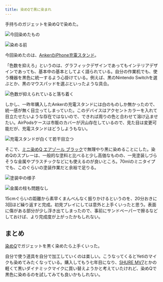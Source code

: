 ```yaml
---
title: 染めQで黒に染まれ
---
```

手持ちのガジェットを染めQで染めた。

![](https://lh5.googleusercontent.com/JoBNduH3bPxUghXf-5TWHcB2zqUZaQ-4UoiwO7v0HvDfV12BEF__7PAmndT196dzEawwX3S0SVBc_S531OA_faOJbR2AdsJpYtJ-CdIEtwYe987cRfJSgPlbiyijk0jgl0YOw0tA3P_0amXblP-FmqZntDr1980oNJR7ASj450J72HT4zX3Z5Poh "今回染めたもの")

![](https://lh4.googleusercontent.com/34WaSpDH71Ap287W4bxCSlcTGOY8azMckfSD7__U_BOcF6IfbBXN_X4-N3P7ZgqijFnUDICclA9UzUhGfPg7mKwnTIAZmmjKd7tTSNJ7xhN7sTlkN5riPLgaPj_0aI5DbkZjO7p1u4SdNau-o_BYb_V6SaAaF5yWlzRtuNh_ZSiFKRlklRojgUNq "染める前")

今回染めたのは、[AnkerのiPhone充電スタンド](https://r7kamura.com/articles/2021-09-06-anker-iphone-stand)。

「色数を抑えろ」というのは、グラフィックデザインであってもインテリアデザインであっても、基本中の基本としてよく語られている。自分の作業机でも、使う機器を黒色に統一するよう心掛けている。例えば、黒のNintendo Switchを選ぶとか、黒のマウスパッドを選ぶといったような具合。

![](https://lh3.googleusercontent.com/ts31Xmh0e0drNgZAO_aXBhFzrKiOjpyO-vm8hDZKis1_QLqSDS_3RW7CjO7DvwmLDZ8m-GpmwJ1nh8Wfe9QXTL62f8fS4ioGVnun4o375vUMKEtsrlbZhjjkQfH-1rB3dw2Wt0HbNVIN_pZDD8dwkN0QpGDcl0PXdOyx46ptCyC2QK-Q9YHSenKd "色数が抑えられていると落ち着く")

しかし、一昨年購入したAnkerの充電スタンドには白のものしか無かったので、統一感が無く目立ってしまっていた。このデバイスはアクセントカラーを入れて目立たせたいような存在ではないので、できれば周りの色と合わせて溶け込ませたい。AirPodsケースは市販のカバーが沢山存在しているので、見た目は変更可能だが、充電スタンドはどうしようもない。

![](https://lh3.googleusercontent.com/DhaWbUfpFVECrDaBCPj88UHmp7Ty1dcz43nsHrh0CAISQo9AvyhOw1EMBNn1vfbw5zZDz2J3Cl4HqUVLlmH835DhYniBNM8MFxD4kD5KZEseg9N3POPBrOnOHhuxvPvTGT55KWeKJO1hEMlhjOoyChv3HSZXGKoT4AautmzKiOd70oHJgunlhpcb "充電スタンドが白くて若干目立つ")

そこで、[ミニ染めQ エアゾール ブラック](https://www.amazon.co.jp/dp/B003QMFUKO)で無理やり黒に染めることにした。染めQのスプレーは、一般的な塗料と比べると少し高価なものの、一見塗装しづらそうな金属やプラスチックなどにも使えるのが良いところ。70mlのミニタイプでも、このぐらいの塗装作業だと余裕で足りる。

![](https://lh4.googleusercontent.com/PeXzgyjMlnmNdJSisy_ImY4TetwwtuYcU-Q0tfLBbKwCiYpYH56jz9UIaM20AjJ9IxsyX89cxLJ9LjwI-GPUfEt8gk31eRzO7nk1oztkPIHk0LZdvOem3qAMQAnAdkLAj0llCZpU-S-HYtsKNigCpIF9_Gn6CZj8w9wanrsmwKfxYUqC92X4_-vE "塗装中の様子")

![](https://lh3.googleusercontent.com/TVtwe7M3Ku-JNcuRoaXMZ_gHmAiXZ3F_KJPelgl9bCQ7VHgWTBCLvtDFyVc1WoXxqEqvZvYfUxiziaJfYCiu2V1m6tdZfOVuhP9bABpkSV-xVDxD0HkX420GEh82-Wm0HM4lu4VPeAZt-uwusKyT2qhSmrzux9x_0gO2rgYhZYUXZP1ErQQxVLc8 "金属の柱も問題なし")

15cmぐらいの距離から素早くまんべんなく振りかけるというのを、20分おきに3回ほど繰り返すと完成。初見プレイにしては意外と上手くいったと思う。表面に傷がある部分が少し浮き出てしまったので、事前にサンドペーパーで擦るなどしておけば、より完成度が上がったかもしれない。

まとめ
---

[染めQ](https://www.amazon.co.jp/dp/B003QMFUKO)でガジェットを黒く染めたら上手くいった。

自分で使う道具を自分で加工していくのは楽しい。こうなってくるとYetiのマイクも染めてみたくなっている。購入してもう七年目になり、[SHURE MV7](https://www.amazon.co.jp/dp/B08KY7G1GV)とかの軽くて黒いダイナミックマイクに買い替えようかと考えていたけれど、染めQで黒色に染めるのを試してみても良いかもしれない。
